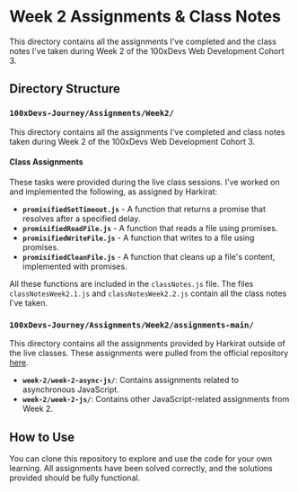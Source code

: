 # Week 2 Assignments & Class Notes

This directory contains all the assignments I've completed and the class notes I've taken during Week 2 of the 100xDevs Web Development Cohort 3.

## Directory Structure

### `100xDevs-Journey/Assignments/Week2/`
This directory contains all the assignments I've completed and class notes taken during Week 2 of the 100xDevs Web Development Cohort 3.

#### **Class Assignments**
These tasks were provided during the live class sessions. I've worked on and implemented the following, as assigned by Harkirat:

- **`promisifiedSetTimeout.js`** - A function that returns a promise that resolves after a specified delay.
- **`promisifiedReadFile.js`** - A function that reads a file using promises.
- **`promisifiedWriteFile.js`** - A function that writes to a file using promises.
- **`promisifiedCleanFile.js`** - A function that cleans up a file's content, implemented with promises.

All these functions are included in the `classNotes.js` file. The files `classNotesWeek2.1.js` and `classNotesWeek2.2.js` contain all the class notes I've taken.

### `100xDevs-Journey/Assignments/Week2/assignments-main/`
This directory contains all the assignments provided by Harkirat outside of the live classes. These assignments were pulled from the official repository [here](https://github.com/100xdevs-cohort-3/assignments/tree/main).

- **`week-2/week-2-async-js/`**: Contains assignments related to asynchronous JavaScript.
- **`week-2/week-2-js/`**: Contains other JavaScript-related assignments from Week 2.

## How to Use
You can clone this repository to explore and use the code for your own learning. All assignments have been solved correctly, and the solutions provided should be fully functional.

